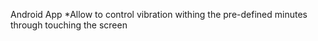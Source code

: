 Android App
*Allow to control vibration withing the pre-defined minutes through touching the screen
